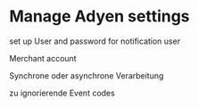 # Manage Adyen settings


set up User and password for notification user

Merchant account

Synchrone oder asynchrone Verarbeitung

zu ignorierende Event codes

